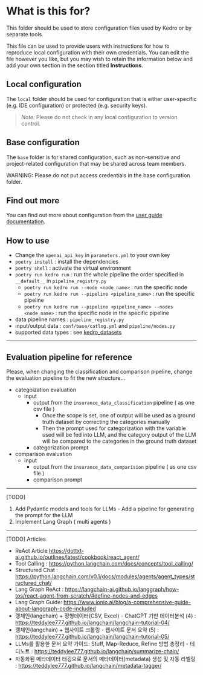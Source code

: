 # What is this for?

This folder should be used to store configuration files used by Kedro or by separate tools.

This file can be used to provide users with instructions for how to reproduce local configuration with their own credentials. You can edit the file however you like, but you may wish to retain the information below and add your own section in the section titled **Instructions**.

## Local configuration

The `local` folder should be used for configuration that is either user-specific (e.g. IDE configuration) or protected (e.g. security keys).

> *Note:* Please do not check in any local configuration to version control.

## Base configuration

The `base` folder is for shared configuration, such as non-sensitive and project-related configuration that may be shared across team members.

WARNING: Please do not put access credentials in the base configuration folder.

## Find out more
You can find out more about configuration from the [user guide documentation](https://docs.kedro.org/en/stable/configuration/configuration_basics.html).

## How to use

- Change the ```openai_api_key``` in ```parameters.yml``` to your own key
-  ```poetry install``` : install the dependencies
- ```poetry shell``` : activate the virtual environment
- ```poetry run kedro run``` : run the whole pipeline the order specified in ```__default__```  in ```pipeline_registry.py```
    - ```poetry run kedro run --node <node_name>``` : run the specific node
    - ```poetry run kedro run --pipeline <pipeline_name>``` : run the specific pipeline
    -  ```poetry run kedro run --pipeline <pipeline_name> --nodes <node_name>``` : run the specific node in the specific pipeline
- data pipeline names : ```pipeline_registry.py``` 
- input/output data : ```conf/base/catlog.yml``` and ```pipeline/nodes.py``` 
- supported data types : see [kedro_datasets](https://docs.kedro.org/projects/kedro-datasets/en/kedro-datasets-6.0.0/api/kedro_datasets.html) 
---
## Evaluation pipeline for reference 
Please, when changing the classification and comparison pipeline, change the evaluation pipeline to fit the new structure...  
- categoization evaluation 
    - input
        - output from the ```insurance_data_classification``` pipeline ( as one csv file ) 
            - Once the scope is set, one of output will be used as a ground truth dataset by correcting the categories manually  
            - Then the prompt used for categorization with the variable used will be fed into LLM, and the category output of the LLM will be compared to the categories in the ground truth dataset 
        - categorization prompt
- comparison evaluation 
    - input
        - output from the ```insurance_data_comparision``` pipeline ( as one csv file )
        - comparison prompt 
--- 
[TODO] 
1. Add Pydantic models and tools for LLMs  - Add a pipeline for generating the prompt for the LLM
2. Implement Lang Graph ( multi agents )

---
[TODO] Articles 
- ReAct Article https://dottxt-ai.github.io/outlines/latest/cookbook/react_agent/
- Tool Calling : https://python.langchain.com/docs/concepts/tool_calling/  
- Structured Chat : https://python.langchain.com/v0.1/docs/modules/agents/agent_types/structured_chat/ 
- Lang Graph ReAct : https://langchain-ai.github.io/langgraph/how-tos/react-agent-from-scratch/#define-nodes-and-edges 
- Lang Graph Guide: https://www.ionio.ai/blog/a-comprehensive-guide-about-langgraph-code-included 
- 랭체인(langchain) + 정형데이터(CSV, Excel) - ChatGPT 기반 데이터분석 (4) : https://teddylee777.github.io/langchain/langchain-tutorial-04/ 
- 랭체인(langchain) + 웹사이트 크롤링 - 웹사이트 문서 요약 (5) : https://teddylee777.github.io/langchain/langchain-tutorial-05/ 
- LLMs를 활용한 문서 요약 가이드: Stuff, Map-Reduce, Refine 방법 총정리 - 테디노트 : https://teddylee777.github.io/langchain/summarize-chain/
- 자동화된 메타데이터 태깅으로 문서의 메타데이터(metadata) 생성 및 자동 라벨링 : https://teddylee777.github.io/langchain/metadata-tagger/